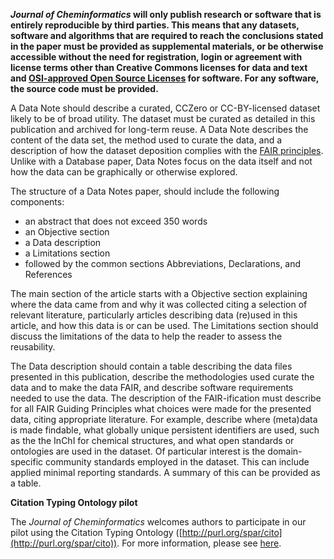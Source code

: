 **_Journal of Cheminformatics_ will only publish research or software that is entirely reproducible by third parties.
This means that any datasets, software and algorithms that are required to reach the conclusions stated in the
paper must be provided as supplemental materials, or be otherwise accessible without the need for registration,
login or agreement with license terms other than Creative Commons licenses for data and text and
[OSI-approved Open Source Licenses](http://opensource.org/licenses/alphabetical)
for software. For any software, the source code must be provided.**

A Data Note should describe a curated, CCZero or CC-BY-licensed dataset likely to be of broad utility. The dataset must
be curated as detailed in this publication and archived for long-term reuse. A Data Note describes the content
of the data set, the method used to curate the data, and a description of how the dataset deposition complies with
the [FAIR principles](https://doi.org/10.1162/DINT_R_00024). Unlike with a Database paper, Data Notes focus on the
data itself and not how the data can be graphically or otherwise explored.

The structure of a Data Notes paper, should include the following components:

* an abstract that does not exceed 350 words
* an Objective section
* a Data description
* a Limitations section
* followed by the common sections Abbreviations, Declarations, and References

The main section of the article starts with a Objective section explaining where the data came
from and why it was collected citing a selection of relevant literature, particularly articles describing
data (re)used in this article, and how this data is or can be used. The Limitations section should
discuss the limitations of the data to help the reader to assess the reusability.

The Data description should contain a table describing the data files presented in this publication,
describe the methodologies used curate the data and to make the data FAIR, and describe software requirements needed to use the
data. The description of the FAIR-ification must describe for all FAIR Guiding Principles what
choices were made for the presented data, citing appropriate literature. For example, describe
where (meta)data is made findable, what globally unique persistent identifiers are used, such as the
the InChI for chemical structures, and what open standards or ontologies are used in the dataset.
Of particular interest is the domain-specific community standards employed in the dataset. This
can include applied minimal reporting standards. A summary of this can be provided as a table.

**Citation Typing Ontology pilot**

The _Journal of Cheminformatics_ welcomes authors to participate in our pilot using the Citation Typing Ontology
([http://purl.org/spar/cito](http://purl.org/spar/cito)). For more information, please see
[here](https://www.biomedcentral.com/collections/c/co/cito).
